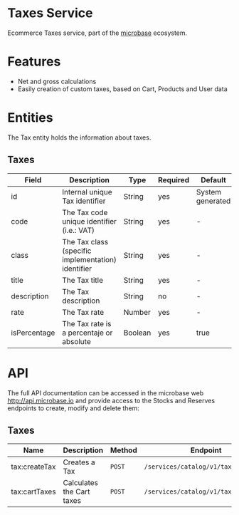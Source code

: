 # Taxes Service

Ecommerce Taxes service, part of the [microbase](http://microbase.io)
ecosystem.

# Features

* Net and gross calculations
* Easily creation of custom taxes, based on Cart, Products and User data

# Entities

The Tax entity holds the information about taxes.

## Taxes

Field | Description| Type | Required | Default
------|------------|------|----------|--------
id | Internal unique Tax identifier | String | yes | System generated
code | The Tax code unique identifier (i.e.: VAT) | String | yes | -
class | The Tax class (specific implementation) identifier | String | yes | -
title | The Tax title | String | yes | -
description | The Tax description | String | no | -
rate | The Tax rate | Number | yes | -
isPercentage | The Tax rate is a percentaje or absolute | Boolean | yes | true

# API

The full API documentation can be accessed in the microbase web http://api.microbase.io
and provide access to the Stocks and Reserves endpoints to create,
modify and delete them:

## Taxes

Name | Description | Method | Endpoint
-----|-------------|--------|---------
tax:createTax | Creates a Tax | `POST` | `/services/catalog/v1/tax.createTax`
tax:cartTaxes | Calculates the Cart taxes | `POST` | `/services/catalog/v1/tax.cartTaxes`
